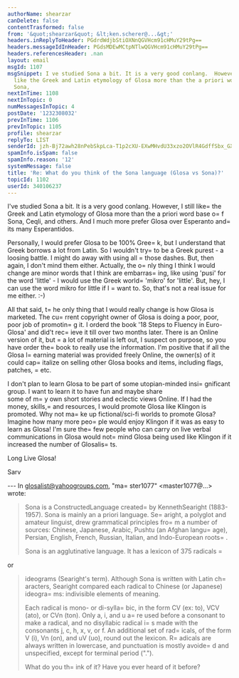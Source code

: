```yaml
---
authorName: shearzar
canDelete: false
contentTrasformed: false
from: '&quot;shearzar&quot; &lt;ken.scherer@...&gt;'
headers.inReplyToHeader: PGdrdWdjbStiOXNnQGVHcm91cHMuY29tPg==
headers.messageIdInHeader: PGdsMDEwMCtpNTlwQGVHcm91cHMuY29tPg==
headers.referencesHeader: .nan
layout: email
msgId: 1107
msgSnippet: I ve studied Sona a bit. It is a very good conlang.  However, I still
  like the Greek and Latin etymology of Glosa more than the a priori word base of
  Sona,
nextInTime: 1108
nextInTopic: 0
numMessagesInTopic: 4
postDate: '1232308032'
prevInTime: 1106
prevInTopic: 1105
profile: shearzar
replyTo: LIST
senderId: jzh-Bj72awh28nPebSkpLca-T1p2cXU-EXwMHvdU33xzo2OVlR4GdffSbx_GXjqvo-IZgv1DVU_WgjJnh80DNXVGpfKJCfMdLcQZ
spamInfo.isSpam: false
spamInfo.reason: '12'
systemMessage: false
title: 'Re: What do you think of the Sona language (Glosa vs Sona)?'
topicId: 1102
userId: 340106237
---
```


I've studied Sona a bit. It is a very good conlang.  However, I still 
like=
 the Greek and Latin etymology of Glosa more than the a priori 
word base o=
f Sona, Ceqli, and others. And I much more prefer Glosa 
over Esperanto and=
 its many Esperantidos.  

Personally, I would prefer Glosa to be 100% Gree=
k, but I understand 
that Greek borrows a lot from Latin. So I wouldn't try=
 to be a Greek 
purest - a loosing battle.  I might do away with using all =
those 
dashes.  But, then again, I don't mind them either. Actually, the 
o=
nly thing I think I would change are minor words that I think are 
embarras=
ing, like using 'pusi' for the word 'little' - I would use 
the Greek world=
 'mikro' for 'little'. But, hey, I can use the word 
mikro for little if I =
want to.  So, that's not a real issue for me 
either. :-)

All that said, t=
he only thing that I would really change is how Glosa 
is marketed.  The cu=
rrent copyright owner of Glosa is doing a poor, 
poor, poor job of promotin=
g it.  I orderd the book '18 Steps to 
Fluency in Euro-Glosa' and did't rec=
ieve it till over two months 
later. There is an Online version of it, but =
a lot of material is 
left out, I suspect on purpose, so you have order the=
 book to really 
use the information.  I'm positive that if all the Glosa l=
earning 
material was provided freely Online, the owner(s) of it could 
cap=
italize on selling other Glosa books and items, including flags, 
patches, =
etc.  

I don't plan to learn Glosa to be part of some utopian-minded 
insi=
gnificant group. I want to learn it to have fun and maybe share  
some of m=
y own short stories and eclectic views Online. If I had the 
money, skills,=
 and resources, I would promote Glosa like Klingon is 
promoted. Why not ma=
ke up fictional/sci-fi worlds to promote Glosa?  
Imagine how many more peo=
ple would enjoy Klingon if it was as easy to 
learn as Glosa!  I'm sure the=
 few people who can carry on live verbal 
communications in Glosa would not=
 mind Glosa being used like Klingon 
if it increased the number of Glosalis=
ts.

Long Live Glosa!

Sarv        


--- In glosalist@yahoogroups.com, "ma=
ster1077" <master1077@...> wrote:
>
> Sona is a ConstructedLanguage created=
 by KennethSearight (1883-
1957).
> Sona is mainly an a priori language. Se=
aright, a polyglot and 
amateur
> linguist, drew grammatical principles fro=
m a number of sources:
> Chinese, Japanese, Arabic, Pushtu (an Afghan langu=
age), Persian,
> English, French, Russian, Italian, and Indo-European roots=
.
> 
> Sona is an agglutinative language. It has a lexicon of 375 radicals =

or
> ideograms (Searight's term). Although Sona is written with Latin
> ch=
aracters, Searight compared each radical to Chinese (or Japanese)
> ideogra=
ms: indivisible elements of meaning.
> 
> Each radical is mono- or di-sylla=
bic, in the form CV (ex: to), VCV
> (ato), or CVn (ton). Only a, i, and u a=
re used before a consonant to
> make a radical, and no disyllabic radical i=
s made with the 
consonants
> j, c, h, x, v, or f. An additional set of rad=
icals, of the form V 
(i),
> Vn (on), and uV (uo), round out the lexicon. R=
adicals are always
> written in lowercase, and punctuation is mostly avoide=
d and
> unspecified, except for terminal period ("."). 
> 
> What do you th=
ink of it? Have you ever heard of it before?
>




